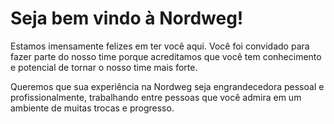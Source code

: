 # Seja bem vindo à Nordweg!

Estamos imensamente felizes em ter você aqui. Você foi convidado para fazer parte do nosso time porque acreditamos que você tem conhecimento e potencial de tornar o nosso time mais forte.

Queremos que sua experiência na Nordweg seja engrandecedora pessoal e profissionalmente, trabalhando entre pessoas que você admira em um ambiente de muitas trocas e progresso.
